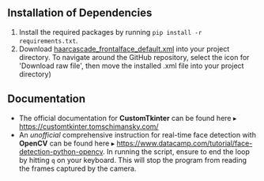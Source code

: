 ## Installation of Dependencies
1. Install the required packages by running `pip install -r requirements.txt`.
2. Download [haarcascade_frontalface_default.xml](https://github.com/anaustinbeing/haar-cascade-files/blob/master/haarcascade_frontalface_default.xml) into your project directory. To navigate around the GitHub repository, select the icon for 'Download raw file', then move the installed .xml file into your project directory)

## Documentation
+ The official documentation for **CustomTkinter** can be found here ▸ https://customtkinter.tomschimansky.com/
+ An _unofficial_ comprehensive instruction for real-time face detection with **OpenCV** can be found here ▸ https://www.datacamp.com/tutorial/face-detection-python-opencv. In running the script, ensure to end the loop by hitting `q` on your keyboard. This will stop the program from reading the frames captured by the camera. 
